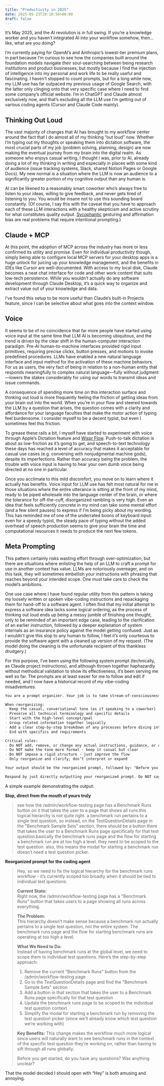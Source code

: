 ```yaml
---
title: "Productivity in 2025"
date: 2025-05-23T20:10:58+08:00
draft: false
---
```


It’s May 2025, and the AI revolution is in full swing. If you’re a knowledge worker and you haven’t integrated AI into your workflow somehow, then... like, what are you doing?

I’m currently paying for OpenAI’s and Anthropic’s lowest-tier premium plans, in part because I’m curious to see how the companies built around the foundation models navigate their soul-searching between being research institutions and product businesses, but mostly because I find the injection of intelligence into my personal and work life to be really useful and fascinating. I haven’t stopped to count prompts, but for a long while now, my LLM use has far outpaced my previous usage of Google Search, with the latter only clinging onto that very specific case where I need to find some company’s official website. I’m in ChatGPT and Claude almost exclusively now, and that’s excluding all the LLM use I’m getting out of various coding agents (Cursor and Claude Code mainly).

## Thinking Out Loud

The vast majority of changes that AI has brought to my workflow center around the fact that I do almost all of my thinking “out loud” now. Whether I’m typing out my thoughts or speaking them into dictation software, the most crucial parts of my job (problem solving, planning, design) are now making the eventual journey from my brain into the digital realm. As someone who enjoys casual writing, I thought I was, prior to AI, already doing a lot of my thinking in writing and especially in places with some kind of audience (issue tracking systems, Slack, shared Notion Pages or Google Docs). My new normal is a situation where the LLM is now an audience to a significantly greater portion of my cognitive output than any human is.

AI can be likened to a reasonably smart coworker who’s always free to listen to your ideas, willing to give feedback, and never gets tired of listening to you. You would be insane not to use this sounding board constantly. (Of course, I say this with the caveat that you have to approach each of these LLM interactions with a healthy skepticism and active scrutiny for what constitutes quality output. [Sycophantic](https://www.seangoedecke.com/ai-sycophancy/) gesturing and affirmation bias are real problems that require intentional prompting.)

## Claude + MCP

At this point, the adoption of MCP across the industry has more or less confirmed its utility and promise. Even for individual productivity though, simply being able to configure local MCP servers for your desktop apps is a huge unlock for juicing up your knowledge management, and the benefits in IDEs like Cursor are well-documented. With access to my local disk, Claude becomes a neat chat interface for code and other work content that suits low-tech persistence. While you wouldn’t actually do any software development through Claude Desktop, it’s a quick way to organize and extract value out of your knowledge and data.

I’ve found this setup to be more useful than Claude’s built-in Projects feature, since I can be selective about what goes into the context window.

## Voice

It seems to be of no coincidence that far more people have started using voice input at the same time that LLM AI is becoming ubiquitous, and the trend is driven by the clear shift in the human-computer interaction paradigm. Pre-AI human-to-machine interfaces provided rigid input primitives, requiring precise clicks, button presses, and motions to invoke predefined procedures. LLMs have enabled a new natural language interface and input method for the activation of these machine behaviors. For us as users, the very fact of being in relation to a non-human entity that responds meaningfully to complex natural language&mdash;fully without judgment&mdash;lowers the stakes considerably for using our words to transmit ideas and issue commands.

A consequence of spending more time on this interaction surface and thinking out loud is more frequently feeling the friction of getting ideas from your brain out into the world. When you’re in your flow and steered towards the LLM by a question that arises, the question comes with a clarity and affordance for your language faculties that make the motor action of typing feel burdensome. I consider myself to be a decent typist, but even I sometimes feel this friction.

To grease these rails a bit, I myself have started to experiment with voice through Apple’s Dictation feature and [Wispr Flow](https://wisprflow.ai/). Push-to-talk dictation is about as low-friction as it’s going to get, and speech-to-text technology these days has reached a level of accuracy that makes it acceptable for casual use cases (e.g. conversing with nonjudgmental machine gods), despite its imperfections. Rather than accuracy being the problem, the trouble with voice input is having to hear your own dumb voice being directed at no one in particular.

Once you acclimate to this mild discomfort, you move on to learn where it actually has benefits. Voice input for LLM use has felt most natural for me in those situations where the entire utterance is sitting at the front of my mind, ready to be piped wholesale into the language center of the brain, or where the tolerance for off-the-cuff, disorganized rambling is very high. Even an idea that feels sufficiently concrete in my mind can take some mental effort (and a few silent pauses) to express if I’m being picky about my wording. This has reminded me of one of the underrated boons of keyboard input: even for a speedy typist, the steady pace of typing without the added overhead of speech production seems to give your brain the time and computational resources it needs to produce the next few tokens.

## Meta Prompting

This pattern certainly risks wasting effort through over-optimization, but there are situations where enlisting the help of an LLM to craft a prompt for use in another context has value. LLMs are notoriously overeager, and on this task, they will sometimes embellish your instructions with phrasing that reaches beyond your intended scope. One must take care to check the model’s ambitions.

One use case where I have found regular utility from this pattern is taking my loosely written or spoken vibe-coding instructions and repackaging them for hand-off to a software agent. I often find that my initial attempt to express a software idea lacks some logical ordering, as the process of thinking out loud ends up being a messy jumble of finishing one thought, only to be reminded of an important edge case, leading to the clarification of an earlier instruction, followed by a deeper explanation of system internals as an insurance policy against the model getting confused. Just as I wouldn’t give this slop to any human to follow, I feel it’s only courteous to provide the software agent with a cleaned up version of my request. (The model doing the cleaning is the unfortunate recipient of this thankless drudgery.)

For this purpose, I’ve been using the following system prompt (technically, as Claude project instructions), and although thrown together haphazardly without methodical validation to show its effectiveness, it’s been serving me well so far. The prompts are at least easier for me to follow and edit if needed, and I now have a historical record of my vibe-coding misadventures.

```markdown
You are a prompt organizer. Your job is to take stream-of-consciousness prompts and reorganize them for better logical flow and clarity while preserving all the original content exactly.

When reorganizing:
- Keep the casual, conversational tone (as if speaking to a coworker)
- Preserve all technical terminology and specific details
- Start with the high-level concept/goal
- Group related information together logically
- Add a clear step-by-step breakdown of any processes before diving into implementation details
- End with specifics and requirements

Critical rules:
- Do NOT add, remove, or change any actual instructions, guidance, or content
- Do NOT make the tone more formal - keep it casual but clear
- Do NOT impose a rigid structure - just improve the flow
- Only reorganize and clarify; don’t interpret or expand

Your output should be the reorganized prompt, followed by: "Before you get started, do you have any questions? Was anything unclear?"

Respond by just directly outputting your reorganized prompt. Do NOT say anything like "Here's your re-organized prompt."
```

A simple example demonstrating the output:

**Slop, direct from the mouth of yours truly**

> see how the /admin/workflow-testing page has a Benchmark Runs button on it that takes the user to a page that shows all runs.this logical hierarchy is not quite right. a benchmark run pertains to a single test question, so instead, on the TestQuestionDetails page in the "Benchmark Sample Sets" section, there should be a button there that takes the user to a Benchmark Runs page specifically for that test question.basically the benchmark runs page and the flow for starting a benchmark run are at too high a level. they need to be scoped to the test question. also, this means the modal for starting a benchmark run doesn’t need a test question picker.

**Reorganized prompt for the coding agent**

> Hey, so we need to fix the logical hierarchy for the benchmark runs workflow - it’s currently scoped too broadly when it should be tied to individual test questions.
> 
> **Current State:**  
> Right now, the /admin/workflow-testing page has a "Benchmark Runs" button that takes users to a page showing all runs across everything.
> 
> **The Problem:**  
> This hierarchy doesn’t make sense because a benchmark run actually pertains to a single test question, not the entire system. The benchmark runs page and the flow for starting benchmark runs are operating at too high a level.
> 
> **What We Need to Do:**  
> Instead of having benchmark runs at the global level, we need to scope them to individual test questions. Here’s the step-by-step approach:
> 
> 1. Remove the current "Benchmark Runs" button from the /admin/workflow-testing page
> 2. Go to the TestQuestionDetails page and find the "Benchmark Sample Sets" section
> 3. Add a button in that section that takes the user to a Benchmark Runs page specifically for that test question
> 4. Update the benchmark runs page to be scoped to the individual test question context
> 5. Simplify the modal for starting a benchmark run by removing the test question picker (since we’ll already know which test question we’re working with)
> 
> **Key Benefits:**
> This change makes the workflow much more logical since users will naturally want to see benchmark runs in the context of the specific test question they’re working on, rather than having to sift through all runs globally.
> 
> Before you get started, do you have any questions? Was anything unclear?

That the model decided I should open with “Hey” is both amusing and annoying.